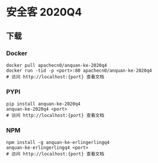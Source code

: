 # 安全客 2020Q4

## 下载

### Docker

```
docker pull apachecn0/anquan-ke-2020q4
docker run -tid -p <port>:80 apachecn0/anquan-ke-2020q4
# 访问 http://localhost:{port} 查看文档
```

### PYPI

```
pip install anquan-ke-2020q4
anquan-ke-2020q4 <port>
# 访问 http://localhost:{port} 查看文档
```

### NPM

```
npm install -g anquan-ke-erlingerlingq4
anquan-ke-erlingerlingq4 <port>
# 访问 http://localhost:{port} 查看文档
```